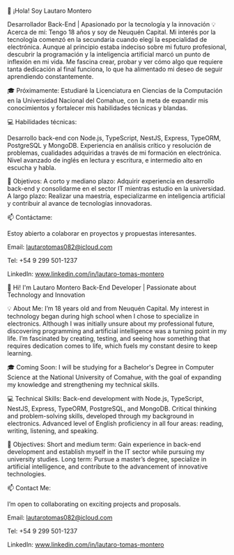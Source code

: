 👋 ¡Hola! Soy Lautaro Montero

Desarrollador Back-End | Apasionado por la tecnología y la innovación
💡 Acerca de mí:
Tengo 18 años y soy de Neuquén Capital. Mi interés por la tecnología comenzó en la secundaria cuando elegí la especialidad de electrónica. Aunque al principio estaba indeciso sobre mi futuro profesional, descubrir la programación y la inteligencia artificial marcó un punto de inflexión en mi vida. Me fascina crear, probar y ver cómo algo que requiere tanta dedicación al final funciona, lo que ha alimentado mi deseo de seguir aprendiendo constantemente.

🎓 Próximamente:
Estudiaré la Licenciatura en Ciencias de la Computación en la Universidad Nacional del Comahue, con la meta de expandir mis conocimientos y fortalecer mis habilidades técnicas y blandas.

💻 Habilidades técnicas:

Desarrollo back-end con Node.js, TypeScript, NestJS, Express, TypeORM, PostgreSQL y MongoDB.
Experiencia en análisis crítico y resolución de problemas, cualidades adquiridas a través de mi formación en electrónica.
Nivel avanzado de inglés en lectura y escritura, e intermedio alto en escucha y habla.


🚀 Objetivos:
A corto y mediano plazo: Adquirir experiencia en desarrollo back-end y consolidarme en el sector IT mientras estudio en la universidad.
A largo plazo: Realizar una maestría, especializarme en inteligencia artificial y contribuir al avance de tecnologías innovadoras.


📫 Contáctame:

Estoy abierto a colaborar en proyectos y propuestas interesantes.

Email: lautarotomas082@icloud.com

Tel: +54 9 299 501-1237

LinkedIn: www.linkedin.com/in/lautaro-tomas-montero




👋 Hi! I'm Lautaro Montero
Back-End Developer | Passionate about Technology and Innovation

💡 About Me:
I’m 18 years old and from Neuquén Capital. My interest in technology began during high school when I chose to specialize in electronics. Although I was initially unsure about my professional future, discovering programming and artificial intelligence was a turning point in my life. I’m fascinated by creating, testing, and seeing how something that requires dedication comes to life, which fuels my constant desire to keep learning.

🎓 Coming Soon:
I will be studying for a Bachelor's Degree in Computer Science at the National University of Comahue, with the goal of expanding my knowledge and strengthening my technical skills.


💻 Technical Skills:
Back-end development with Node.js, TypeScript, NestJS, Express, TypeORM, PostgreSQL, and MongoDB.
Critical thinking and problem-solving skills, developed through my background in electronics.
Advanced level of English proficiency in all four areas: reading, writing, listening, and speaking.

🚀 Objectives:
Short and medium term: Gain experience in back-end development and establish myself in the IT sector while pursuing my university studies.
Long term: Pursue a master’s degree, specialize in artificial intelligence, and contribute to the advancement of innovative technologies.

📫 Contact Me:

I’m open to collaborating on exciting projects and proposals.

Email: lautarotomas082@icloud.com

Tel: +54 9 299 501-1237

LinkedIn: www.linkedin.com/in/lautaro-tomas-montero

